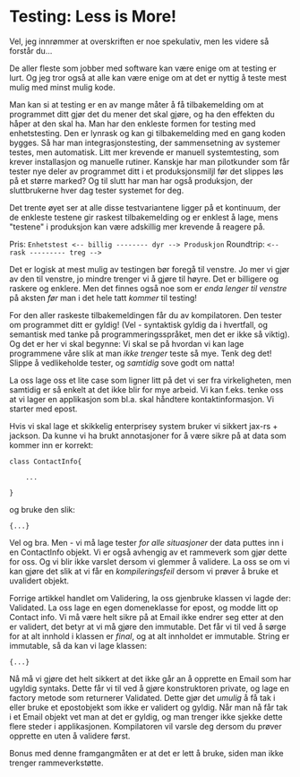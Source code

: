 # Testing: Less is More!

Vel, jeg innrømmer at overskriften er noe spekulativ, men les videre så forstår du...

De aller fleste som jobber med software kan være enige om at testing er lurt. Og jeg tror også at alle kan være enige om at det er nyttig å teste mest mulig med minst mulig kode.

Man kan si at testing er en av mange måter å få tilbakemelding om at programmet ditt gjør det du mener det skal gjøre, og ha den effekten du håper at den skal ha. Man har den enkleste formen for testing med enhetstesting. Den er lynrask og kan gi  tilbakemelding med en gang koden bygges.  Så har man integrasjonstesting, der sammensetning av systemer testes, men automatisk. Litt mer krevende er manuell systemtesting, som krever installasjon og manuelle rutiner. Kanskje har man pilotkunder som får tester nye deler av programmet ditt i et produksjonsmiljl før det slippes løs på et større marked?
Og til slutt har man har også produksjon, der sluttbrukerne hver dag tester systemet for deg. 

Det trente øyet ser at alle disse testvariantene ligger på et kontinuum, der de enkleste testene gir raskest tilbakemelding og er enklest å lage, mens "testene" i produksjon kan være adskillig mer krevende å reagere på. 


Pris: `Enhetstest <-- billig -------- dyr --> Produskjon`
Roundtrip: ` <-- rask --------- treg --> `

Det er logisk at mest mulig av testingen bør foregå til venstre. Jo mer vi gjør av den til venstre, jo mindre trenger vi å gjøre til høyre. Det er billigere og raskere og enklere. Men det finnes også noe som er _enda lenger til venstre_ på aksten _før_ man i det hele tatt _kommer_ til testing!

For den aller raskeste tilbakemeldingen får du av kompilatoren. Den tester om programmet ditt er gyldig! (Vel - syntaktisk gyldig da i hvertfall, og semantisk med tanke på programmeringsspråket, men det er ikke så viktig). Og det er her vi skal begynne: Vi skal se på hvordan vi kan lage programmene våre slik at man _ikke trenger_ teste så mye. Tenk deg det! Slippe å vedlikeholde tester, og _samtidig_ sove godt om natta!

La oss lage oss et lite case som ligner litt på det vi ser fra virkeligheten, men samtidig er så enkelt at det ikke blir for mye arbeid. Vi kan f.eks. tenke oss at vi lager en applikasjon som bl.a. skal håndtere kontaktinformasjon. Vi starter med epost.

Hvis vi skal lage et skikkelig enterprisey system bruker vi sikkert jax-rs + jackson. Da kunne vi ha brukt annotasjoner for å være sikre på at data som kommer inn er korrekt:
```
class ContactInfo{

    ...

}
```
og bruke den slik:
```
{...}
```
Vel og bra. Men - vi må lage tester _for alle situasjoner_ der data puttes inn i en ContactInfo objekt. Vi er også avhengig av et rammeverk som gjør dette for oss. Og vi blir ikke varslet dersom vi glemmer å validere. 
La oss se om vi kan gjøre det slik at vi får en _kompileringsfeil_ dersom vi prøver å bruke et uvalidert objekt.

Forrige artikkel handlet om Validering, la oss gjenbruke klassen vi lagde der: Validated. La oss lage en egen domeneklasse for epost, og modde litt op Contact info.
Vi må være helt sikre på at Email ikke endrer seg etter at den er validert, det betyr at vi må gjøre den immutable. Det får vi til ved å sørge for at alt innhold i klassen er _final_, og at alt innholdet er immutable. String er immutable, så da kan vi lage klassen:
```
{...}
```

Nå må vi gjøre det helt sikkert at det ikke går an å opprette en Email som har ugyldig syntaks. Dette får vi til ved å gjøre konstruktoren private, og lage en factory metode som returnerer Validated<Email>. Dette gjør det _umulig_ å få tak i eller bruke et epostobjekt som ikke er validert og gyldig. Når man nå får tak i et Email objekt vet man at det er gyldig, og man trenger ikke sjekke dette flere steder i applikasjonen. Kompilatoren vil varsle deg dersom du prøver opprette en uten å validere først.

Bonus med denne framgangmåten er at det er lett å bruke, siden man ikke trenger rammeverkstøtte.



